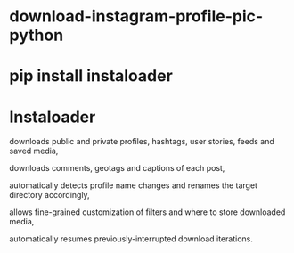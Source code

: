 # download-instagram-profile-pic-python

# pip install instaloader


# Instaloader  
downloads public and private profiles, hashtags, user stories, feeds and saved media,

downloads comments, geotags and captions of each post,

automatically detects profile name changes and renames the target directory accordingly,

allows fine-grained customization of filters and where to store downloaded media,

automatically resumes previously-interrupted download iterations.
